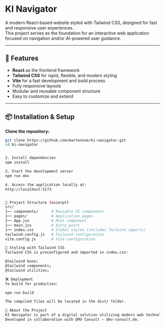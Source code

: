 # KI Navigator

A modern React-based website styled with Tailwind CSS, designed for fast and responsive user experiences.  
This project serves as the foundation for an interactive web application focused on navigation and/or AI-powered user guidance.

---

## 🚀 Features

- **React** as the frontend framework  
- **Tailwind CSS** for rapid, flexible, and modern styling  
- **Vite** for a fast development and build process  
- Fully responsive layouts  
- Modular and reusable component structure  
- Easy to customize and extend  

---

## 📦 Installation & Setup

**Clone the repository:**
```bash
git clone https://github.com/martenzoe/ki-navigator.git
cd ki-navigator


2. Install dependencies
npm install

3. Start the development server
npm run dev

4. Access the application locally at:
http://localhost:5173


📂 Project Structure (excerpt)
src/
├── components/      # Reusable UI components
├── pages/           # Application pages
├── App.jsx          # Root component
├── main.jsx         # Entry point
├── index.css        # Global styles (includes Tailwind imports)
tailwind.config.js   # Tailwind configuration
vite.config.js       # Vite configuration

🎨 Styling with Tailwind CSS
Tailwind CSS is preconfigured and imported in index.css:

@tailwind base;
@tailwind components;
@tailwind utilities;

🛠 Deployment
To build for production:

npm run build

The compiled files will be located in the dist/ folder.

👥 About the Project
KI Navigator is part of a digital solution utilizing modern web technologies to create fast, interactive, and user-friendly navigation experiences.
Developed in collaboration with DMV Consult – dmv-consult.de.